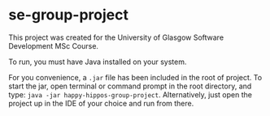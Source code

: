 # se-group-project
  

This project was created for the University of Glasgow Software Development MSc Course.  

To run, you must have Java installed on your system.  

For you convenience, a `.jar` file has been included in the root of project. To start the jar, open terminal or command prompt in the root directory, and type: `java -jar happy-hippos-group-project`. Alternatively, just open the project up in the IDE of your choice and run from there.

